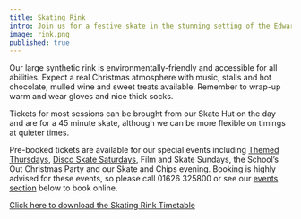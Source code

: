 ```yaml
---
title: Skating Rink
intro: Join us for a festive skate in the stunning setting of the Edwardian Quad at Hannahs.
image: rink.png
published: true
---
```


Our large synthetic rink is environmentally-friendly and accessible for all abilities. Expect a real Christmas atmosphere with music, stalls and hot chocolate, mulled wine and sweet treats available. Remember to wrap-up warm and wear gloves and nice thick socks.

Tickets for most sessions can be brought from our Skate Hut on the day and are for a 45 minute skate, although we can be more flexible on timings at quieter times.

Pre-booked tickets are available for our special events including [Themed Thursdays](#Thursdays), [Disco Skate Saturdays](#Saturdays), Film and Skate Sundays, the School’s Out Christmas Party and our Skate and Chips evening. Booking is highly advised for these events, so please call 01626 325800 or see our [events section](#Events) below to book online.

<a href="/files/Winter Wonderland Skating Timetable.pdf" class="button">Click here to download the Skating Rink Timetable</a>
